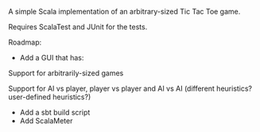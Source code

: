A simple Scala implementation of an arbitrary-sized Tic Tac Toe game. 

Requires ScalaTest and JUnit for the tests.

Roadmap: 
* Add a GUI that has:

Support for arbitrarily-sized games

Support for AI vs player, player vs player and AI vs AI (different heuristics? user-defined heuristics?)

* Add a sbt build script 
* Add ScalaMeter
